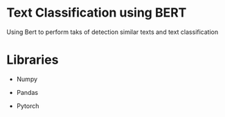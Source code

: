 # Text Classification using BERT
 Using Bert to perform taks of detection similar texts and text classification

# Libraries

* Numpy

* Pandas

* Pytorch
